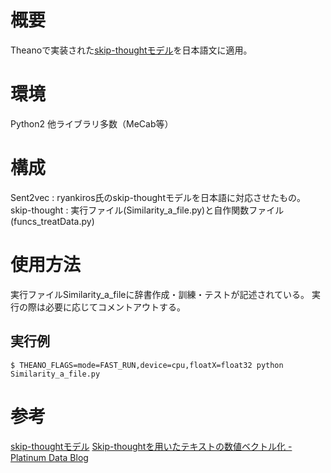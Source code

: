 # 概要
Theanoで実装された[skip-thoughtモデル](https://github.com/ryankiros/skip-thoughts)を日本語文に適用。

# 環境
Python2
他ライブラリ多数（MeCab等）

# 構成
Sent2vec : ryankiros氏のskip-thoughtモデルを日本語に対応させたもの。
skip-thought : 実行ファイル(Similarity_a_file.py)と自作関数ファイル(funcs_treatData.py)

# 使用方法
実行ファイルSimilarity_a_fileに辞書作成・訓練・テストが記述されている。
実行の際は必要に応じてコメントアウトする。
## 実行例
`$ THEANO_FLAGS=mode=FAST_RUN,device=cpu,floatX=float32 python Similarity_a_file.py`

# 参考
[skip-thoughtモデル](https://github.com/ryankiros/skip-thoughts)
[Skip-thoughtを用いたテキストの数値ベクトル化 - Platinum Data Blog](http://blog.brainpad.co.jp/entry/2017/06/12/160000#f-0191a609)
